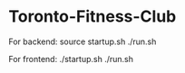 # Toronto-Fitness-Club
For backend:
source startup.sh
./run.sh

For frontend:
./startup.sh
./run.sh
